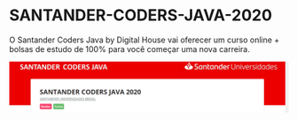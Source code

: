 # SANTANDER-CODERS-JAVA-2020
O Santander Coders Java by Digital House vai oferecer um curso online + bolsas de estudo de 100% para você começar uma nova carreira.

![](assets/image/bannerSantanderCoders.png)
